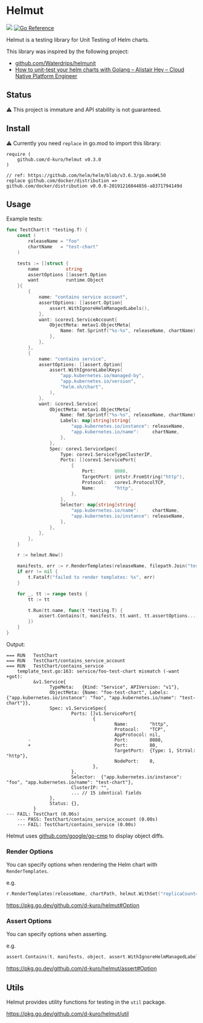 # Helmut

![](https://github.com/d-kuro/helmut/workflows/main/badge.svg)
[![Go Reference](https://pkg.go.dev/badge/github.com/d-kuro/helmut.svg)](https://pkg.go.dev/github.com/d-kuro/helmut)

Helmut is a testing library for Unit Testing of Helm charts.

This library was inspired by the following project:

* [github.com/Waterdrips/helmunit](https://github.com/Waterdrips/helmunit)
* [How to unit-test your helm charts with Golang – Alistair Hey – Cloud Native Platform Engineer](https://blog.heyal.co.uk/unit-testing-helm-charts/)

## Status

:warning: This project is immature and API stability is not guaranteed.

## Install

:warning: Currently you need `replace` in go.mod to import this library:

```text
require (
	github.com/d-kuro/helmut v0.3.0
)

// ref: https://github.com/helm/helm/blob/v3.6.3/go.mod#L50
replace github.com/docker/distribution => github.com/docker/distribution v0.0.0-20191216044856-a8371794149d
```

## Usage

Example tests:

```go
func TestChart(t *testing.T) {
	const (
		releaseName = "foo"
		chartName   = "test-chart"
	)

	tests := []struct {
		name          string
		assertOptions []assert.Option
		want          runtime.Object
	}{
		{
			name: "contains service account",
			assertOptions: []assert.Option{
				assert.WithIgnoreHelmManagedLabels(),
			},
			want: &corev1.ServiceAccount{
				ObjectMeta: metav1.ObjectMeta{
					Name: fmt.Sprintf("%s-%s", releaseName, chartName),
				},
			},
		},
		{
			name: "contains service",
			assertOptions: []assert.Option{
				assert.WithIgnoreLabelKeys(
					"app.kubernetes.io/managed-by",
					"app.kubernetes.io/version",
					"helm.sh/chart",
				),
			},
			want: &corev1.Service{
				ObjectMeta: metav1.ObjectMeta{
					Name: fmt.Sprintf("%s-%s", releaseName, chartName),
					Labels: map[string]string{
						"app.kubernetes.io/instance": releaseName,
						"app.kubernetes.io/name":     chartName,
					},
				},
				Spec: corev1.ServiceSpec{
					Type: corev1.ServiceTypeClusterIP,
					Ports: []corev1.ServicePort{
						{
							Port:       8080,
							TargetPort: intstr.FromString("http"),
							Protocol:   corev1.ProtocolTCP,
							Name:       "http",
						},
					},
					Selector: map[string]string{
						"app.kubernetes.io/name":     chartName,
						"app.kubernetes.io/instance": releaseName,
					},
				},
			},
		},
	}

	r := helmut.New()

	manifests, err := r.RenderTemplates(releaseName, filepath.Join("testdata", chartName))
	if err != nil {
		t.Fatalf("failed to render templates: %s", err)
	}

	for _, tt := range tests {
		tt := tt

		t.Run(tt.name, func(t *testing.T) {
			assert.Contains(t, manifests, tt.want, tt.assertOptions...)
		})
	}
}
```

Output:

```text
=== RUN   TestChart
=== RUN   TestChart/contains_service_account
=== RUN   TestChart/contains_service
    template_test.go:163: service/foo-test-chart mismatch (-want +got):
          &v1.Service{
                TypeMeta:   {Kind: "Service", APIVersion: "v1"},
                ObjectMeta: {Name: "foo-test-chart", Labels: {"app.kubernetes.io/instance": "foo", "app.kubernetes.io/name": "test-chart"}},
                Spec: v1.ServiceSpec{
                        Ports: []v1.ServicePort{
                                {
                                        Name:        "http",
                                        Protocol:    "TCP",
                                        AppProtocol: nil,
        -                               Port:        8080,
        +                               Port:        80,
                                        TargetPort:  {Type: 1, StrVal: "http"},
                                        NodePort:    0,
                                },
                        },
                        Selector:  {"app.kubernetes.io/instance": "foo", "app.kubernetes.io/name": "test-chart"},
                        ClusterIP: "",
                        ... // 15 identical fields
                },
                Status: {},
          }
--- FAIL: TestChart (0.06s)
    --- PASS: TestChart/contains_service_account (0.00s)
    --- FAIL: TestChart/contains_service (0.00s)
```

Helmut uses [github.com/google/go-cmp](https://github.com/google/go-cmp) to display object diffs.

### Render Options

You can specify options when rendering the Helm chart with `RenderTemplates`.

e.g.

```go
r.RenderTemplates(releaseName, chartPath, helmut.WithSet("replicaCount=2"))
```

https://pkg.go.dev/github.com/d-kuro/helmut#Option

### Assert Options

You can specify options when asserting.

e.g.

```go
assert.Contains(t, manifests, object, assert.WithIgnoreHelmManagedLabels())
```

https://pkg.go.dev/github.com/d-kuro/helmut/assert#Option

## Utils

Helmut provides utility functions for testing in the `util` package.

https://pkg.go.dev/github.com/d-kuro/helmut/util
